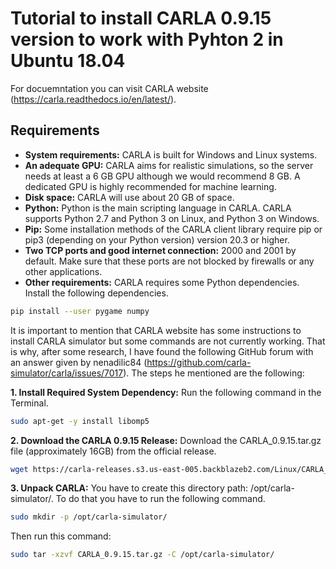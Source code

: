 # Tutorial to install CARLA 0.9.15 version to work with Pyhton 2 in Ubuntu 18.04

For docuemntation you can visit CARLA website (https://carla.readthedocs.io/en/latest/). 

## Requirements
- **System requirements:** CARLA is built for Windows and Linux systems.
- **An adequate GPU:** CARLA aims for realistic simulations, so the server needs at least a 6 GB GPU although we would recommend 8 GB. A dedicated GPU is highly recommended for machine learning.
- **Disk space:** CARLA will use about 20 GB of space.
- **Python:** Python is the main scripting language in CARLA. CARLA supports Python 2.7 and Python 3 on Linux, and Python 3 on Windows.
- **Pip:** Some installation methods of the CARLA client library require pip or pip3 (depending on your Python version) version 20.3 or higher.
- **Two TCP ports and good internet connection:** 2000 and 2001 by default. Make sure that these ports are not blocked by firewalls or any other applications.
- **Other requirements:** CARLA requires some Python dependencies. Install the following dependencies.

```bash
pip install --user pygame numpy
```

It is important to mention that CARLA website has some instructions to install CARLA simulator but some commands are not currently working. That is why, after some research, I have found the following GitHub forum with an answer given by nenadilic84 (https://github.com/carla-simulator/carla/issues/7017). The steps he mentioned are the following:

**1. Install Required System Dependency:** Run the following command in the Terminal.
```bash
sudo apt-get -y install libomp5
```
**2. Download the CARLA 0.9.15 Release:** Download the CARLA_0.9.15.tar.gz file (approximately 16GB) from the official release.
```bash
wget https://carla-releases.s3.us-east-005.backblazeb2.com/Linux/CARLA_0.9.15.tar.gz
```
**3. Unpack CARLA:** You have to create this directory path: /opt/carla-simulator/. To do that you have to run the following command.
```bash
sudo mkdir -p /opt/carla-simulator/
```
Then run this command:
```bash
sudo tar -xzvf CARLA_0.9.15.tar.gz -C /opt/carla-simulator/
```
